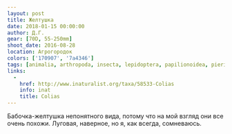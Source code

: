 ```yaml
---
layout: post
title: Желтушка
date: 2018-01-15 00:00:00
author: Д.Г.
gear: [70D, 55-250mm]
shoot_date: 2016-08-28
location: Агрогородок
colors: ['170907', '7a4346']
tags: [animalia, arthropoda, insecta, lepidoptera, papilionoidea, pieridae, colias]
links:
  -
    href: http://www.inaturalist.org/taxa/58533-Colias
    info: inat
    title: Colias
---
```

Бабочка-желтушка непонятного вида, потому что на мой взгляд они все очень похожи. Луговая, наверное, но я, как всегда, сомневаюсь.
